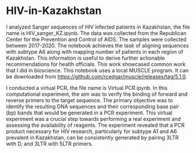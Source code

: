 # HIV-in-Kazakhstan
I analyzed Sanger sequences of HIV infected patients in Kazakhstan, the file name is HIV_sanger_KZ.ipynb. The data was collected from the Republican Center for the Prevention and Control of AIDS. The samples were collected between 2017-2020. The notebook achieves the task of aligning sequences with subtype A6 along with mapping number of patients in each region of Kazakhstan. This information is useful to derive further actionable recommendations for health officials. This work showcased common work that I did in bioscience. This notebook uses a local MUSCLE program. It can be downloaded from https://github.com/rcedgar/muscle/releases/tag/5.1.0.

I conducted a virtual PCR, the file name is Virtual PCR.ipynb. In this computational experiment, the aim was to verify the binding of forward and reverse primers to the target sequence. The primary objective was to identify the resulting DNA sequences and their corresponding base pair (bp) bands that would be generated in a PCR experiment. This virtual experiment was a crucial step towards performing a real experiment and assessing the availability of reagents. The experiment revealed that a PCR product necessary for HIV research, particularly for subtype A1 and A6 prevalent in Kazakhstan, can be consistently generated by pairing 3LTR with D, and 3LTR with 5LTR primers.
